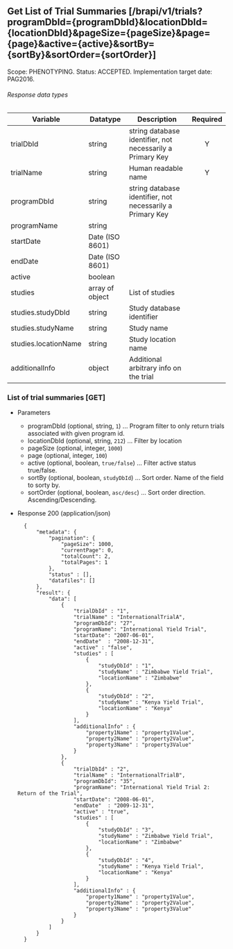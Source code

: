 ## Get List of Trial Summaries [/brapi/v1/trials?programDbId={programDbId}&locationDbId={locationDbId}&pageSize={pageSize}&page={page}&active={active}&sortBy={sortBy}&sortOrder={sortOrder}]

Scope: PHENOTYPING.
Status: ACCEPTED.
Implementation target date: PAG2016.

###### Response data types

| Variable                | Datatype        | Description                                             | Required |
| ----------------------- | --------------- | ------------------------------------------------------- | :------: |
| trialDbId               | string          | string database identifier, not necessarily a Primary Key |    Y     |
| trialName               | string          | Human readable name                                     |    Y     |
| programDbId             | string          | string database identifier, not necessarily a Primary Key |          |
| programName             | string          |                                                         |          |
| startDate               | Date (ISO 8601)          |                                                         |          |
| endDate                 | Date (ISO 8601)          |                                                         |          |
| active                  | boolean         |                                                         |          |
| studies                 | array of object | List of studies                                         |          |
| studies.studyDbId       | string          | Study database identifier                               |          |
| studies.studyName       | string          | Study  name                                             |          |
| studies.locationName    | string          | Study location name                                     |          |
| additionalInfo          | object          | Additional arbitrary info on the trial                  |          |

### List of trial summaries [GET]

+ Parameters
    + programDbId (optional, string, `1`) ... Program filter to only return trials associated with given program id.
   + locationDbId (optional, string, `212`) ... Filter by location
   + pageSize (optional, integer, `1000`) 
   + page (optional, integer, `100`)
   + active (optional, boolean, `true/false`) ... Filter active status true/false. 
   + sortBy (optional, boolean, `studyDbId`) ... Sort order. Name of the field to sorty by.
   + sortOrder (optional, boolean, `asc/desc`) ... Sort order direction. Ascending/Descending.
    
+ Response 200 (application/json)

        {
            "metadata": {
                "pagination": {
                    "pageSize": 1000,
                    "currentPage": 0,
                    "totalCount": 2,
                    "totalPages": 1
                },
                "status" : [],
                "datafiles": []
            },
            "result": {
                "data": [ 
                    {
                        "trialDbId" : "1",
                        "trialName" : "InternationalTrialA",
                        "programDbId": "27",
                        "programName": "International Yield Trial",
                        "startDate": "2007-06-01",
                        "endDate"  : "2008-12-31",
                        "active" : "false", 
                        "studies" : [
                            {
                                "studyDbId" : "1",
                                "studyName" : "Zimbabwe Yield Trial",
                                "locationName" : "Zimbabwe"
                            },
                            {
                                "studyDbId" : "2",
                                "studyName" : "Kenya Yield Trial",
                                "locationName" : "Kenya"
                            }
                        ],
                        "additionalInfo" : {
                            "property1Name" : "property1Value",
                            "property2Name" : "property2Value",
                            "property3Name" : "property3Value"
                        }
                    },
                    {
                        "trialDbId" : "2",
                        "trialName" : "InternationalTrialB",
                        "programDbId": "35",
                        "programName": "International Yield Trial 2: Return of the Trial",
                        "startDate": "2008-06-01",
                        "endDate"  : "2009-12-31",
                        "active" : "true", 
                        "studies" : [
                            {
                                "studyDbId" : "3",
                                "studyName" : "Zimbabwe Yield Trial",
                                "locationName" : "Zimbabwe"
                            },
                            {
                                "studyDbId" : "4",
                                "studyName" : "Kenya Yield Trial",
                                "locationName" : "Kenya"
                            }
                        ],
                        "additionalInfo" : {
                            "property1Name" : "property1Value",
                            "property2Name" : "property2Value",
                            "property3Name" : "property3Value"
                        }
                    }
                ]
            }
        }        

